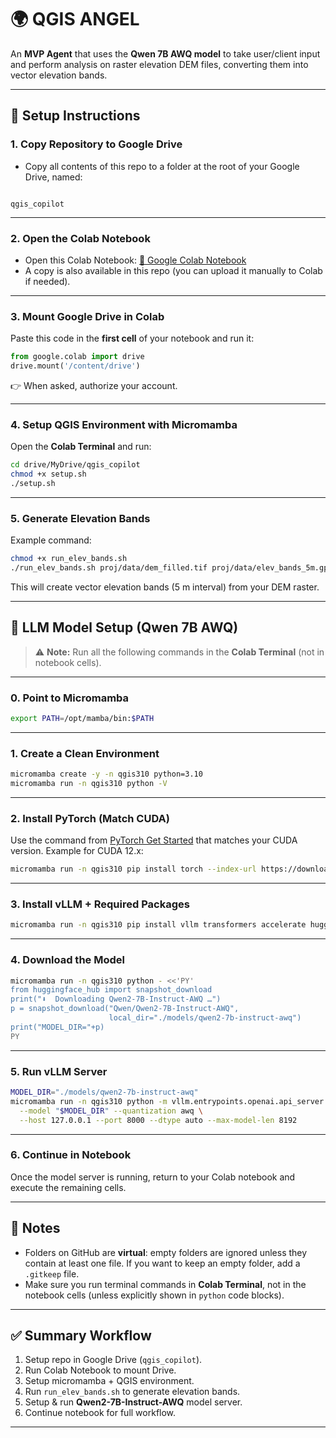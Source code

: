 # 🌍 QGIS ANGEL

An **MVP Agent** that uses the **Qwen 7B AWQ model** to take user/client input and perform analysis on raster elevation DEM files, converting them into vector elevation bands.

---

## 🚀 Setup Instructions

### 1. Copy Repository to Google Drive
- Copy all contents of this repo to a folder at the root of your Google Drive, named:

```

qgis_copilot

````

---

### 2. Open the Colab Notebook
- Open this Colab Notebook: [🔗 Google Colab Notebook](https://drive.google.com/file/d/1K0jOKwuE30mBLpi6rJlv_V0Jl0xG3hIP/view?usp=sharing)  
- A copy is also available in this repo (you can upload it manually to Colab if needed).

---

### 3. Mount Google Drive in Colab
Paste this code in the **first cell** of your notebook and run it:

```python
from google.colab import drive
drive.mount('/content/drive')
````

👉 When asked, authorize your account.

---

### 4. Setup QGIS Environment with Micromamba

Open the **Colab Terminal** and run:

```bash
cd drive/MyDrive/qgis_copilot
chmod +x setup.sh
./setup.sh
```

---

### 5. Generate Elevation Bands

Example command:

```bash
chmod +x run_elev_bands.sh
./run_elev_bands.sh proj/data/dem_filled.tif proj/data/elev_bands_5m.gpkg 5
```

This will create vector elevation bands (5 m interval) from your DEM raster.

---

## 🧠 LLM Model Setup (Qwen 7B AWQ)

> ⚠️ **Note:** Run all the following commands in the **Colab Terminal** (not in notebook cells).

---

### 0. Point to Micromamba

```bash
export PATH=/opt/mamba/bin:$PATH
```

---

### 1. Create a Clean Environment

```bash
micromamba create -y -n qgis310 python=3.10
micromamba run -n qgis310 python -V
```

---

### 2. Install PyTorch (Match CUDA)

Use the command from [PyTorch Get Started](https://pytorch.org/get-started/locally/) that matches your CUDA version. Example for CUDA 12.x:

```bash
micromamba run -n qgis310 pip install torch --index-url https://download.pytorch.org/whl/cu121
```

---

### 3. Install vLLM + Required Packages

```bash
micromamba run -n qgis310 pip install vllm transformers accelerate huggingface_hub openai
```

---

### 4. Download the Model

```bash
micromamba run -n qgis310 python - <<'PY'
from huggingface_hub import snapshot_download
print("⬇️  Downloading Qwen2-7B-Instruct-AWQ …")
p = snapshot_download("Qwen/Qwen2-7B-Instruct-AWQ",
                      local_dir="./models/qwen2-7b-instruct-awq")
print("MODEL_DIR="+p)
PY
```

---

### 5. Run vLLM Server

```bash
MODEL_DIR="./models/qwen2-7b-instruct-awq"
micromamba run -n qgis310 python -m vllm.entrypoints.openai.api_server \
  --model "$MODEL_DIR" --quantization awq \
  --host 127.0.0.1 --port 8000 --dtype auto --max-model-len 8192
```

---

### 6. Continue in Notebook

Once the model server is running, return to your Colab notebook and execute the remaining cells.

---

## 📌 Notes

* Folders on GitHub are **virtual**: empty folders are ignored unless they contain at least one file.
  If you want to keep an empty folder, add a `.gitkeep` file.
* Make sure you run terminal commands in **Colab Terminal**, not in the notebook cells (unless explicitly shown in `python` code blocks).

---

## ✅ Summary Workflow

1. Setup repo in Google Drive (`qgis_copilot`).
2. Run Colab Notebook to mount Drive.
3. Setup micromamba + QGIS environment.
4. Run `run_elev_bands.sh` to generate elevation bands.
5. Setup & run **Qwen2-7B-Instruct-AWQ** model server.
6. Continue notebook for full workflow.

---
